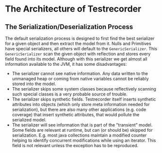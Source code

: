 The Architecture of Testrecorder
================================

## The Serialization/Deserialization Process

The default serialization process is designed to first find the best serializer for a given object and then extract the model from it. Nulls and Primitives have special serializers, all others will default to the `GenericSerializer`. This `GenericSerializer` scan the given object with reflection and stores every field found into its model. Although with this serializer we get almost all information available to the JVM, it has some disadvantages:
- The serializer cannot see native information. Any data written to the unmanaged heap or coming from native variables cannot be reliably stored into the model.
- The serializer skips some system classes because reflectively scanning such special classes is a very probable source of trouble.
- The serializer skips synthetic fields. Testrecorder itself inserts synthetic attributes into objects (which only store meta information needed for serialization), but there are also many other applications (e.g. code coverage) that insert synthetic attributes, that would pollute the serialized model.
- The serializer will see information that is part of the "transient" model. Some fields are relevant at runtime, but can (or should be) skipped for serialization. E.g. most java collections maintain a modified counter helping to identify concurrent modifications while using an iterator. This field is not relevant unless the exception has to be reproduced.
